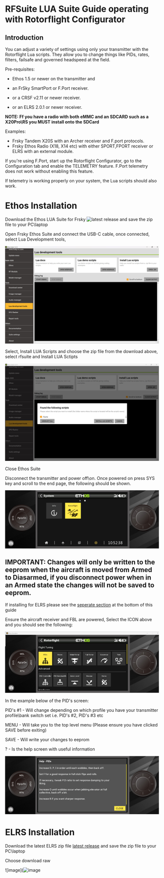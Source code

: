 # RFSuite LUA Suite Guide operating with Rotorflight Configurator

## Introduction
You can adjust a variety of settings using only your transmitter with the Rotorflight Lua scripts. They allow you to change things like PIDs, rates, filters, failsafe and governed headspeed at the field. 

Pre-requisites:

- Ethos 1.5 or newer on the transmitter and

- an FrSky SmartPort or F.Port receiver.

- or a CRSF v2.11 or newer receiver.

- or an ELRS 2.0.1 or newer receiver.


**NOTE: Ff you have a radio with both eMMC and an SDCARD such as a X20Pro\RS you MUST install onto the SDCard**

Examples:

- Frsky Tandem X20S with an Archer receiver and F.port protocols.
- Frsky Ethos Radio (X18, X14 etc) with either SPORT,FPORT receiver or ELRS with an external module.


If you're using F.Port, start up the Rotorflight Configurator, go to the Configuration tab and enable the TELEMETRY feature. F.Port telemetry does not work without enabling this feature.

If telemetry is working properly on your system, the Lua scripts should also work.

# Ethos Installation
Download the Ethos LUA Suite for Frsky ![latest release](https://github.com/rotorflight/rotorflight-configurator/releases) and save the zip file to your PC\laptop

Open Frsky Ethos Suite and connect the USB-C cable, once connected, select Lua Development tools, 

![image](https://github.com/jimmy6616/Rotorflight-Ethos-LUA/blob/img/Ethos_lua_1.jpg)

Select, Install LUA Scripts and choose the zip file from the download above, select rfsuite and Install LUA Sctipts



![image](https://github.com/jimmy6616/Rotorflight-Ethos-LUA/blob/img/Ethos_lua_2.jpg)

Close Ethos Suite

Disconnect the transmitter and power off\on. Once powered on press SYS key and scroll to the end page, the following should be shown.


![image](https://github.com/jimmy6616/Rotorflight-Ethos-LUA/blob/img/sys_rf.jpg)

## IMPORTANT: Changes will only be written to the eeprom when the aircraft is moved from Armed to Diasarmed, if you disconnect power when in an Armed state the changes will not be saved to eeprom.

If installing for ELRS please see the [seperate section](https://github.com/jimmy6616/Rotorflight-Ethos-LUA/blob/main/README.md#elrs-installation) at the bottom of this guide

Ensure the aircraft receiver and FBL are powered, Select the ICON above and you should see the following:

![image](https://github.com/jimmy6616/Rotorflight-Ethos-LUA/blob/img/Ethos_lua_3.jpg)

In the example below of the PID's screen:

PID's #1  - Will change depending on which profile you have your transmitter profile\bank switch set i.e. PID's #2, PID's #3 etc

MENU - Will take you to the top level menu (Please ensure you have clicked SAVE before exiting)

SAVE - Will write your changes to eeprom

? - Is the help screen with useful information

![image](https://github.com/jimmy6616/Rotorflight-Ethos-LUA/blob/img/pid_help1.jpg)

# ELRS Installation
Download the latest ELRS zip file [latest release](https://github.com/FrSkyRC/ETHOS-Feedback-Community/blob/1.5/lua/modules/elrs/elrs.zip) and save the zip file to your PC\laptop

Choose download raw

![image](![image](https://github.com/user-attachments/assets/0eba8224-0980-4c0e-aa05-194d8f89c2bc)












